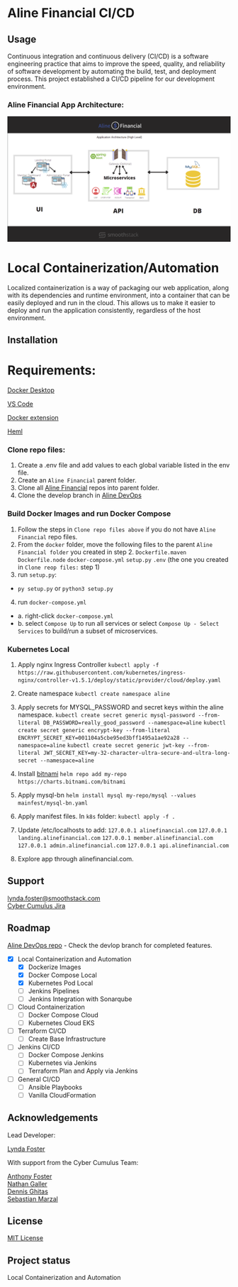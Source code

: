 # Aline Financial CI/CD

## Usage

Continuous integration and continuous delivery (CI/CD) is a software engineering practice that aims to improve the speed, quality, and reliability of software development by automating the build, test, and deployment process. This project established a CI/CD pipeline for our development environment.

### Aline Financial App Architecture:

![logo](diagram.png)

# Local Containerization/Automation
Localized containerization is a way of packaging our web application, along with its dependencies and runtime environment, into a container that can be easily deployed and run in the cloud. This allows us to make it easier to deploy and run the application consistently, regardless of the host environment. 

## Installation

# Requirements:

[Docker Desktop](https://www.docker.com/products/docker-desktop/)

[VS Code](https://code.visualstudio.com)

[Docker extension](https://code.visualstudio.com/docs/containers/overview)

[Heml](https://helm.sh/docs/intro/install/)

### Clone repo files:
1. Create a .env file and add values to each global variable listed in the env file.
2. Create an `Aline Financial` parent folder. 
3. Clone all [Aline Financial](https://git1.smoothstack.com/instructors/leandro-yabut/aline-financial) repos into parent folder.
4. Clone the develop branch in [Aline DevOps](https://git1.smoothstack.com/cohorts/2022/organizations/cyber-cumulus/lynda-foster/aline-devops/-/tree/develop)

### Build Docker Images and run Docker Compose

1. Follow the steps in `Clone repo files above` if you do not have `Aline Financial` repo files. 
2. From the `docker` folder, move the following files to the parent `Aline Financial folder` you created in step 2. 
`Dockerfile.maven`
`Dockerfile.node`
`docker-compose.yml`
`setup.py`
`.env` (the one you created in `Clone reop files:` step 1)
3. run `setup.py`:
- `py setup.py` or `python3 setup.py`
4. run `docker-compose.yml`
- a. right-click `docker-compose.yml`
- b. select `Compose Up` to run all services or select `Compose Up - Select Services` to build/run a subset of microservices.

### Kubernetes Local
1. Apply nginx Ingress Controller
`kubectl apply -f https://raw.githubusercontent.com/kubernetes/ingress-nginx/controller-v1.5.1/deploy/static/provider/cloud/deploy.yaml`
2. Create namespace
`kubectl create namespace aline`

3. Apply secrets for MYSQL_PASSWORD and secret keys within the aline namespace.
`kubectl create secret generic mysql-password --from-literal DB_PASSWORD=really_good_password --namespace=aline`
`kubectl create secret generic encrypt-key --from-literal ENCRYPT_SECRET_KEY=001104a5cbe95ed3bff1495a1ae92a28 --namespace=aline`
`kubectl create secret generic jwt-key --from-literal JWT_SECRET_KEY=my-32-character-ultra-secure-and-ultra-long-secret --namespace=aline`

4. Install [bitnami](https://github.com/bitnami/charts/tree/main/bitnami/mysql)
`helm repo add my-repo https://charts.bitnami.com/bitnami`

5. Apply mysql-bn
`helm install mysql my-repo/mysql --values mainfest/mysql-bn.yaml`

6. Apply manifest files. In `k8s` folder:
`kubectl apply -f .`

7. Update /etc/localhosts to add:
`127.0.0.1 alinefinancial.com`
`127.0.0.1 landing.alinefinancial.com`
`127.0.0.1 member.alinefinancial.com`
`127.0.0.1 admin.alinefinancial.com`
`127.0.0.1 api.alinefinancial.com`

8. Explore app through alinefinancial.com. 

## Support

lynda.foster@smoothstack.com<br>
[Cyber Cumulus Jira](https://cyber-cumulus-smoothstack.atlassian.net/jira/software/projects/CC/boards/1)

## Roadmap

[Aline DevOps repo](https://git1.smoothstack.com/cohorts/2022/organizations/cyber-cumulus/lynda-foster/aline-devops) - Check the devlop branch for completed features.

- [x] Local Containerization and Automation
    - [x] Dockerize Images
    - [x] Docker Compose Local
    - [x] Kubernetes Pod Local
    - [ ] Jenkins Pipelines
    - [ ] Jenkins Integration with Sonarqube

- [ ] Cloud Containerization
    - [ ] Docker Compose Cloud
    - [ ] Kubernetes Cloud EKS

- [ ] Terraform CI/CD
    - [ ] Create Base Infrastructure
- [ ] Jenkins CI/CD
    - [ ] Docker Compose Jenkins
    - [ ] Kubernetes via Jenkins
    - [ ] Terraform Plan and Apply via Jenkins
- [ ] General CI/CD
    - [ ] Ansible Playbooks
    - [ ] Vanilla CloudFormation

## Acknowledgements
Lead Developer:

[Lynda Foster](https://git1.smoothstack.com/lynda.foster)

With support from the Cyber Cumulus Team:

[Anthony Foster](https://git1.smoothstack.com/anthony.foster)<br>
[Nathan Galler](https://git1.smoothstack.com/nathan.galler)<br>
[Dennis Ghitas](https://git1.smoothstack.com/dennis.ghitas)<br>
[Sebastian Marzal](https://git1.smoothstack.com/sebastian.marzal)

## License
[MIT License](LICENSE.md)

## Project status
Local Containerization and Automation
